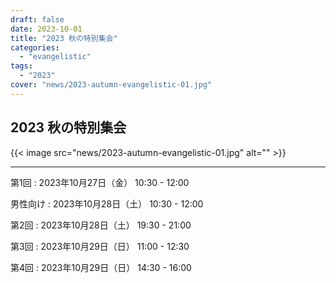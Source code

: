```yaml
---
draft: false
date: 2023-10-01
title: "2023 秋の特別集会"
categories:
  - "evangelistic"
tags:
  - "2023"
cover: "news/2023-autumn-evangelistic-01.jpg"
---
```


## 2023 秋の特別集会

{{< image src="news/2023-autumn-evangelistic-01.jpg" alt="" >}}

---

第1回
: 2023年10月27日（金） 10:30 - 12:00

男性向け
: 2023年10月28日（土） 10:30 - 12:00

第2回
: 2023年10月28日（土） 19:30 - 21:00

第3回
: 2023年10月29日（日） 11:00 - 12:30

第4回
: 2023年10月29日（日） 14:30 - 16:00
